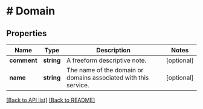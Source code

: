# # Domain

## Properties

Name | Type | Description | Notes
------------ | ------------- | ------------- | -------------
**comment** | **string** | A freeform descriptive note. | [optional] 
**name** | **string** | The name of the domain or domains associated with this service. | [optional] 


[[Back to API list]](../../README.md#endpoints) [[Back to README]](../../README.md)
